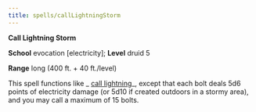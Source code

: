 ```yaml
---
title: spells/callLightningStorm
---
```

 **Call Lightning Storm**

**School** evocation [electricity]; **Level** druid 5

**Range** long (400 ft. + 40 ft./level)

This spell functions like _ [call lightning](callLightning.md#_call-lightning)_, except that each bolt deals 5d6 points of electricity damage (or 5d10 if created outdoors in a stormy area), and you may call a maximum of 15 bolts.

